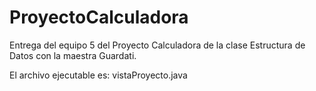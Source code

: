 # ProyectoCalculadora
Entrega del equipo 5 del Proyecto Calculadora de la clase Estructura de Datos con la maestra Guardati.

El archivo ejecutable es: vistaProyecto.java
